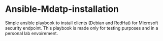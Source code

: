 # Ansible-Mdatp-installation
Simple ansible playbook to install clients (Debian and RedHat) for Microsoft security endpoint. 
This playbook is made only for testing purposes and in a personal lab envoirement. 
